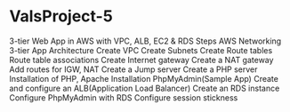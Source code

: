 # ValsProject-5
3-tier Web App in AWS with VPC, ALB, EC2 &amp; RDS
Steps
AWS Networking
3-tier App Architecture
Create VPC
Create Subnets
Create Route tables
Route table associations
Create Internet gateway
Create a NAT gateway
Add routes for IGW, NAT
Create a Jump server
Create a PHP server
Installation of PHP, Apache
Installation PhpMyAdmin(Sample App)
Create and configure an ALB(Application Load Balancer)
Create an RDS instance
Configure PhpMyAdmin with RDS
Configure session stickness
